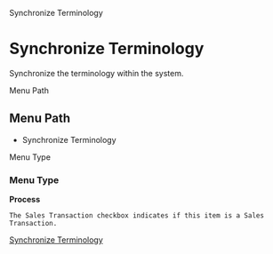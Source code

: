 
Synchronize Terminology
# Synchronize Terminology


Synchronize the terminology within the system.

Menu Path
## Menu Path



- Synchronize Terminology

Menu Type
### Menu Type

**Process**

```
The Sales Transaction checkbox indicates if this item is a Sales Transaction.
```

[Synchronize Terminology](../../functional-guide/window/process-ad_synchronize.md)